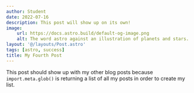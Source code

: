 ```yaml
---
author: Student
date: 2022-07-16
description: This post will show up on its own!
image:
    url: https://docs.astro.build/default-og-image.png
    alt: The word astro against an illustration of planets and stars.
layout: '@/layouts/Post.astro'
tags: [astro, success]
title: My Fourth Post
---
```


This post should show up with my other blog posts because `import.meta.glob()` is returning a list of all my posts in order to create my list.
